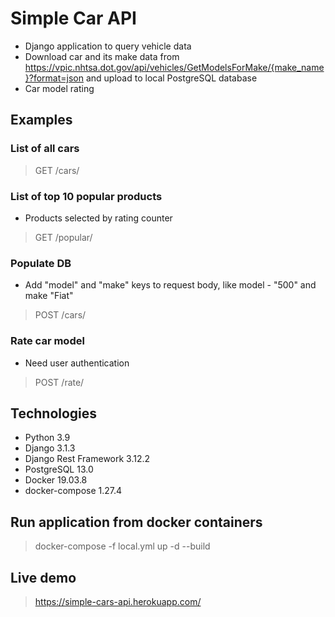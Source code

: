 # Simple Car API
* Django application to query vehicle data
* Download car and its make data from https://vpic.nhtsa.dot.gov/api/vehicles/GetModelsForMake/{make_name}?format=json and upload to local PostgreSQL database
* Car model rating
## Examples
### List of all cars
> GET /cars/<br>
### List of top 10 popular products
* Products selected by rating counter
> GET /popular/<br>
### Populate DB
* Add "model" and "make" keys to request body, like model - "500" and make "Fiat"<br>
> POST /cars/<br>
### Rate car model
* Need user authentication
> POST /rate/
## Technologies
* Python 3.9<br>
* Django 3.1.3<br>
* Django Rest Framework 3.12.2<br>
* PostgreSQL 13.0<br>
* Docker 19.03.8<br>
* docker-compose 1.27.4<br>
## Run application from docker containers
> docker-compose -f local.yml up -d --build
## Live demo
> https://simple-cars-api.herokuapp.com/
